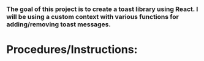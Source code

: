 ### The goal of this project is to create a toast library using React. I will be using a custom context with various functions for adding/removing toast messages.

# Procedures/Instructions: 
